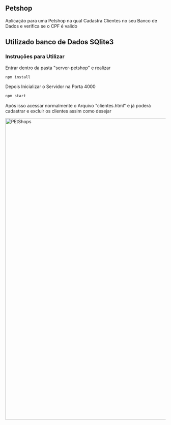 ## Petshop 

Aplicação para uma Petshop na qual Cadastra Clientes no seu Banco de Dados e verifica se o CPF é valido 

## Utilizado banco de Dados SQlite3

### Instruções para Utilizar 
Entrar dentro da pasta "server-petshop" e realizar 

```javascript
npm install
```
Depois Inicializar o Servidor na Porta 4000 
```javascript
npm start
```
Após isso acessar normalmente o Arquivo "clientes.html" e já poderá cadastrar e excluir os clientes assim como desejar 

<img width="948" alt="PEtShops" src="https://user-images.githubusercontent.com/60220406/90988686-16807480-e56b-11ea-9030-49f3eddcf8af.png">
